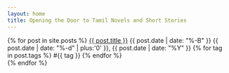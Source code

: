 ```yaml
---
layout: home
title: Opening the Door to Tamil Novels and Short Stories
---
```



<p class="tabs">
    {% for post in site.posts %}
        <a href="{{ post.url }}">{{ post.title }}</a>
        <span class="date">
            {{ post.date | date: "%-B" }}
            {{ post.date | date: "%-d" | plus:'0' }}, 
            {{ post.date | date: "%Y" }}
        </span>
        {% for tag in post.tags %}
            <span class="tag">#{{ tag }}</span>
        {% endfor %}
        <br>
    {% endfor %}
</p>